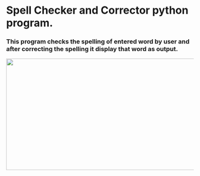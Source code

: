 # Spell Checker and Corrector python program.

 <h3>This program checks the spelling of entered word by user and after correcting the spelling it display that word as output.</h3>

<p align= "center"><img src="https://github.com/ROHAN0011/Spell-Checker-and-Corrector/blob/50bffd9b1cea1fa7198571ec69fafbcd1e46d8a4/Spell%20Check.jpeg" width="700" height= "300"></p>







